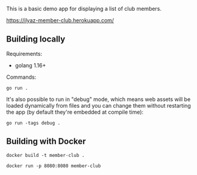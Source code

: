This is a basic demo app for displaying a list of club members.

https://ilyaz-member-club.herokuapp.com/

## Building locally
Requirements:
- golang 1.16+

Commands:

`go run .`

It's also possible to run in "debug" mode, which means web assets will be loaded dynamically from files and you can change them without restarting the app (by default they're embedded at compile time):

`go run -tags debug .`

## Building with Docker

`docker build -t member-club .`

`docker run -p 8080:8080 member-club`